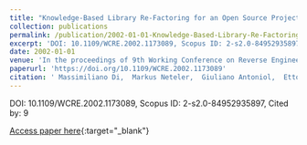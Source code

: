 ```yaml
---
title: "Knowledge-Based Library Re-Factoring for an Open Source Project"
collection: publications
permalink: /publication/2002-01-01-Knowledge-Based-Library-Re-Factoring-for-an-Open-Source-Project
excerpt: 'DOI: 10.1109/WCRE.2002.1173089, Scopus ID: 2-s2.0-84952935897, Cited by: 9'
date: 2002-01-01
venue: 'In the proceedings of 9th Working Conference on Reverse Engineering (WCRE 2002), 28 October - 1 November 2002, Richmond, VA, USA'
paperurl: 'https://doi.org/10.1109/WCRE.2002.1173089'
citation: ' Massimiliano Di,  Markus Neteler,  Giuliano Antoniol,  Ettore Merlo, &quot;Knowledge-Based Library Re-Factoring for an Open Source Project.&quot; In the proceedings of 9th Working Conference on Reverse Engineering (WCRE 2002), 28 October - 1 November 2002, Richmond, VA, USA, 2002.'
---
```

DOI: 10.1109/WCRE.2002.1173089, Scopus ID: 2-s2.0-84952935897, Cited by: 9

[Access paper here](https://doi.org/10.1109/WCRE.2002.1173089){:target="_blank"}
